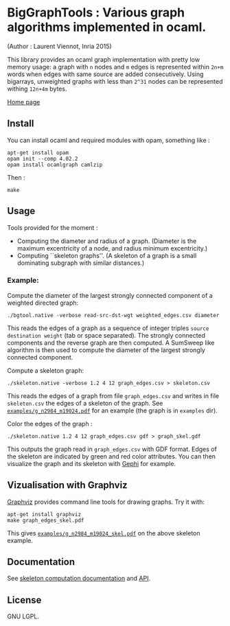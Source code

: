 # BigGraphTools : Various graph algorithms implemented in ocaml.

(Author : Laurent Viennot, Inria 2015)

This library provides an ocaml graph implementation with pretty low memory
usage: a graph with `n` nodes and `m` edges is represented within `2n+m` words
when edges with same source are added consecutively. Using bigarrays, unweighted
graphs with less than `2^31` nodes can be represented withing `12n+4m` bytes.

[Home page](https://who.rocq.inria.fr/Laurent.Viennot/dev/big-graph-tools/)

## Install

You can install ocaml and required modules with opam, something like :
```
apt-get install opam
opam init --comp 4.02.2
opam install ocamlgraph camlzip
```

Then :
```
make
```

## Usage

Tools provided for the moment : 
 * Computing the diameter and radius of a graph. (Diameter is the maximum
excentricity of a node, and radius minimum excentricity.)
 * Computing ``skeleton graphs''. (A skeleton
of a graph is a small dominating subgraph with similar distances.)

### Example:

Compute the diameter of the largest strongly connected component of a weighted 
directed graph:
```
./bgtool.native -verbose read-src-dst-wgt weighted_edges.csv diameter
```

This reads the edges of a graph as a sequence of integer triples 
`source destination weight` (tab or space separated). The strongly connected 
components and the reverse graph are then computed. A SumSweep like algorithm
is then used to compute the diameter of the largest strongly connected 
component.

Compute a skeleton graph:
```
./skeleton.native -verbose 1.2 4 12 graph_edges.csv > skeleton.csv
```

This reads the edges of a graph from file `graph_edges.csv` and writes in file
`skeleton.csv` the edges of a skeleton of the graph.  See
[`examples/g_n2984_m19024.pdf`](https://who.rocq.inria.fr/Laurent.Viennot/dev/big-graph-tools/examples/g_n2984_m19024.pdf)
for an example (the graph is in `examples` dir).

Color the edges of the graph :
```
./skeleton.native 1.2 4 12 graph_edges.csv gdf > graph_skel.gdf
```

This outputs the graph read in `graph_edges.csv` with GDF format. Edges of the
skeleton are indicated by green and red color attributes. You can then
visualize the graph and its skeleton with [Gephi](http://gephi.github.io/)
for example.



## Vizualisation with Graphviz

[Graphviz](http://graphviz.org/) provides command line tools for drawing graphs.
Try it with:
```
apt-get install graphviz
make graph_edges_skel.pdf
```

This gives
[`examples/g_n2984_m19024_skel.pdf`](https://who.rocq.inria.fr/Laurent.Viennot/dev/big-graph-tools/examples/g_n2984_m19024_skel.pdf)
on the above skeleton example.


## Documentation

See [skeleton computation
documentation](https://who.rocq.inria.fr/Laurent.Viennot/dev/big-graph-tools/api.doc/Skeleton.Skeleton.html)
and
[API](https://who.rocq.inria.fr/Laurent.Viennot/dev/big-graph-tools/api.doc/).




## License

GNU LGPL.

